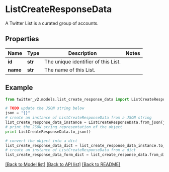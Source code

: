 # ListCreateResponseData

A Twitter List is a curated group of accounts.

## Properties
Name | Type | Description | Notes
------------ | ------------- | ------------- | -------------
**id** | **str** | The unique identifier of this List. | 
**name** | **str** | The name of this List. | 

## Example

```python
from twitter_v2.models.list_create_response_data import ListCreateResponseData

# TODO update the JSON string below
json = "{}"
# create an instance of ListCreateResponseData from a JSON string
list_create_response_data_instance = ListCreateResponseData.from_json(json)
# print the JSON string representation of the object
print ListCreateResponseData.to_json()

# convert the object into a dict
list_create_response_data_dict = list_create_response_data_instance.to_dict()
# create an instance of ListCreateResponseData from a dict
list_create_response_data_form_dict = list_create_response_data.from_dict(list_create_response_data_dict)
```
[[Back to Model list]](../README.md#documentation-for-models) [[Back to API list]](../README.md#documentation-for-api-endpoints) [[Back to README]](../README.md)


